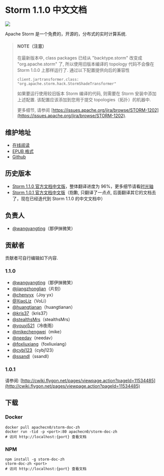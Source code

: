 # Storm 1.1.0 中文文档

![](docs/img/logo.png)

Apache Storm 是一个免费的，开源的，分布式的实时计算系统.

> #### NOTE（注意）
> 
> 在最新版本中, class packages 已经从 "backtype.storm" 改变成 "org.apache.storm" 了, 所以使用旧版本编译的 topology 代码不会像在 Storm 1.0.0 上那样运行了. 通过以下配置提供向后的兼容性
> 
> `client.jartransformer.class: "org.apache.storm.hack.StormShadeTransformer"`
> 
> 如果要运行使用较旧版本 Storm 编译的代码, 则需要在 Storm 安装中添加上述配置. 该配置应该添加到您用于提交 topologies（拓扑）的机器中.
> 
> 更多细节, 请参阅 [https://issues.apache.org/jira/browse/STORM-1202](https://issues.apache.org/jira/browse/STORM-1202).

## 维护地址

+   [在线阅读](http://storm.flygon.net)
+   [EPUB 格式](https://github.com/apachecn/storm-doc-zh/raw/dl/Storm%201.1.0%20%E4%B8%AD%E6%96%87%E6%96%87%E6%A1%A3.epub)
+   [Github](https://github.com/apachecn/storm-doc-zh/)

## 历史版本

+   [Storm 1.1.0 官方文档中文版](./)，整体翻译进度为 96%，更多细节请看[时光轴](docs/77.md)  
+   [Storm 1.0.1 官方文档中文版](http://cwiki.flygon.net/pages/viewpage.action?pageId=2884006)（抱歉, 只翻译了一点点, 后面翻译其它的文档去了，现在已经迭代到 Storm 1.1.0 的中文文档中）

## 负责人

* [@wangyangting](https://github.com/wangyangting)（那伊抹微笑）

## 贡献者

贡献者可自行编辑如下内容.

### 1.1.0

* [@wangyangting](https://github.com/wangyangting)（那伊抹微笑）
* [@jiangzhonglian](https://github.com/jiangzhonglian)（片刻）
* [@chenyyx](https://github.com/chenyyx)（Joy yx）
* [@XiaoLiz](https://github.com/XiaoLiz)（VoLi）
* [@huangtianan](https://github.com/huangtianan)（huangtianan）
* [@kris37](https://github.com/kris37)（kris37）
* [@stealthsMrs](https://github.com/stealthsMrs)（stealthsMrs）
* [@youyj521](https://github.com/youyj521)（冷夜雨）
* [@mikechengwei](https://github.com/mikechengwei)（mike）
* [@needav](https://github.com/needav)（needav）
* [@foxliuxiang](https://github.com/foxliuxiang)（foxliuxiang）
* [@cybj123](https://github.com/cybj123)（cybj123）
* [@ssandl](https://github.com/ssandl)（ssandl）

### 1.0.1

请参阅: [http://cwiki.flygon.net/pages/viewpage.action?pageId=11534485](http://cwiki.flygon.net/pages/viewpage.action?pageId=11534485)

## 下载

### Docker

```
docker pull apachecn0/storm-doc-zh
docker run -tid -p <port>:80 apachecn0/storm-doc-zh
# 访问 http://localhost:{port} 查看文档
```

### NPM

```
npm install -g storm-doc-zh
storm-doc-zh <port>
# 访问 http://localhost:{port} 查看文档
```
